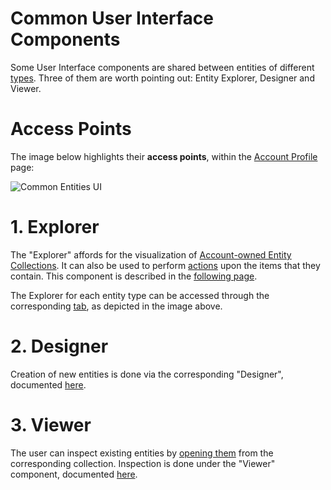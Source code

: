 # Common User Interface Components

Some User Interface components are shared between entities of different [types](../overview.md). Three of them are worth pointing out: Entity Explorer, Designer and Viewer.

# Access Points

The image below highlights their **access points**, within the [Account Profile](/accounts/ui/profile-page.md) page:

![Common Entities UI](/images/common-ui-entities.png "Common Entities UI")


# 1. Explorer

The "Explorer" affords for the visualization of [Account-owned Entity Collections](/accounts/collections.md). It can also be used to perform [actions](../actions/overview.md) upon the items that they contain.  This component is described in the [following page](/entities-general/ui/explorer.md).

The Explorer  for each entity type can be accessed through the corresponding [tab](/ui/tabs-navigator.md), as depicted in the image above.

# 2. Designer

Creation of new entities is done via the corresponding "Designer", documented [here](/entities-general/ui/designer.md).

# 3. Viewer

The user can inspect existing entities by [opening them](../actions/open-edit.md) from the corresponding collection. Inspection is done under the "Viewer" component, documented [here](viewer.md).


